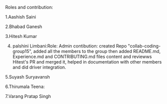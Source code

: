 Roles and contribution:

1.Aashish Saini

2.Bhabad Ganesh

3.Hitesh Kumar

4. palshini Limbani:Role: Admin
   contibution: created Repo "collab-coding-group15", added all the members to the group then added README.md, Experience.md and CONTRIBUTING.md files content and reviewws Hitest's PR and merged it, helped in documentation with other members and did driver integration.

5.Suyash Suryavansh

6.Thirumala Teena: 

7.Varang Pratap Singh

